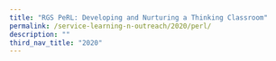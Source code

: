 ```yaml
---
title: "RGS PeRL: Developing and Nurturing a Thinking Classroom"
permalink: /service-learning-n-outreach/2020/perl/
description: ""
third_nav_title: "2020"
---
```


